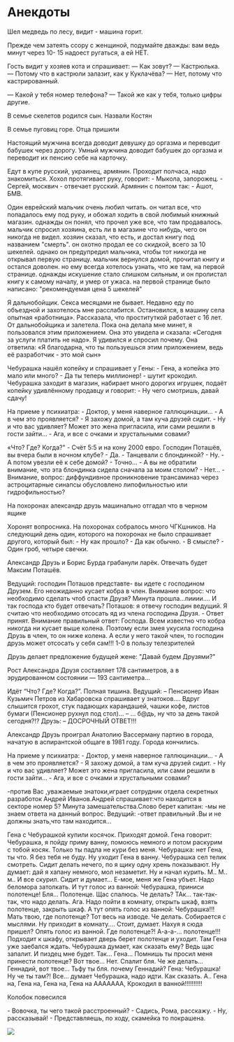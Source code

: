 <h1>Анекдоты</h1>
<p>Шел медведь по лесу, видит - машина горит.</p>
<p>Прежде чем затеять ссору с женщиной, подумайте дважды: вам ведь минут через 10- 15 надоест ругаться, а ей НЕТ.</p>
<p>Гость видит у хозяев кота и спрашивает: 
  — Как зовут? 
  — Кастрюлька. 
  — Потому что в кастрюли залазит, как у Куклачёва? 
  — Нет, потому что кастрированный.</p>
<p>— Какой у тебя номер телефона? 
  — Такой же как у тебя, только цифры другие.</p>
 <p>В семье скелетов родился сын. Назвали Костян</p>
 <p>В семье пуговиц горе. Отца пришили</p>
 <p>Настоящий мужчина всегда доводит девушку до оргазма и переводит бабушек через дорогу. Умный мужчина доводит бабушек до оргазма и переводит их пенсию себе на карточку.</p>
 <p>Едут в купе русский, украинец, армянин. Проходит полчаса, надо знакомиться. Хохол протягивает руку, говорит:
- Мыкола, запорожец.
- Сергей, москвич - отвечает русский.
Армянин с понтом так:
- Ашот, БМВ.
</p>
<p>Один еврейский мальчик очень любил читать. он читал все, что попадалось ему под руку, и обожал ходить в свой любимый книжный магазин. однажды он понял, что прочел уже все, что там продавалось. мальчик спросил хозяина, есть ли в магазине что нибудь, чего он никогда не видел. хозяин сказал, что есть, и достал книгу под названием "смерть". он охотно продал ее со скидкой, всего за 10 шекелей. однако он предупредил мальчика, чтобы тот никогда не открывал первую страницу. мальчик вернулся домой, прочитал книгу и остался доволен. но ему всегда хотелось узнать, что же там, на первой странице. однажды искушение стало слишком сильным, и он пролистал книгу к самому началу, и умер от ужаса. на первой странице было написано: "рекомендуемая цена 5 шекелей"</p>
<p>Я дальнобойщик. Секса месяцами не бывает.
Недавно еду по объездной и захотелось мне расслабится. Остановился, в машину села опытная «работница». Рассказала, что проституткой работает с 16 лет. От дальнобойщика и залетела.
Пока она делала мне минет, я пользовался этим приложением. Она это увидела и сказала: «Сегодня за услуги платить не надо». Я удивился и спросил почему. Она ответила: «Я благодарна, что ты пользуешься этим приложением, ведь её разработчик - это мой сын»</p>
<p>Чебурашка нашёл копейку и спрашивает у Гены: 
- Гена, а копейка это мало или много? 
- Да ты теперь миллионер! - шутит крокодил. Чебурашка заходит в магазин, набирает много дорогих игрушек, подаёт копейку удивлённому продавцу и говорит: - Ну чего смотришь, давай сдачу!</p>
<p>На приеме у психиатра:
- Доктор, у меня наверное галлюцинации...
- А в чем это проявляется?
- Я захожу домой, а там куча друзей сидит.
- Ну и что вас удивляет? Может это жена пригласила, или сами решили в гости зайти...
- Ага, и все с очками и хрустальными совами?</p>
<p>«Что? Где? Когда?"
- Счёт 5:5 и на кону 2000 евро. Господин Поташёв, вы вчера были в ночном клубе?
- Да.
- Танцевали с блондинкой?
- Ну.
- А потом увезли её к себе домой?
- Точно...
- А вы не обратили внимание, что эта блондинка сидела сначала за моим столом?
- Нет...
- Внимание, вопрос: диффундивное проникновение трансаминаз через астроцитарные синапсы обусловлено липофильностью или гидрофильностью?</p>
<p>На похоронах александр друзь машинально отгадал что в черном ящике</p>
<p>Хоронят вопросника. На похоронах собралось много ЧГКшников. На следующий день один, которого на похоронах не было спрашивает другого, который был:
- Ну как прошло?
- Да как обычно.
- В смысле?
- Один гроб, четыре свечки.</p>
<p>Александр Друзь и Борис Бурда грабанули ларёк. Отвечать будет Максим Поташёв.</p>
<p>Ведущий: господин Поташов представте- вы идете с господином Друзем. Его неожиданно кусает кобра в член. Внимание вопрос: что необходимо сделать чтоб спасти Друзя?
Минута прошла...пииии....
И так господа кто будет отвечать?
Поташов: я отвечу господин ведущий. Я считаю что необходимо отсосать яд из члена господина Друзя.
- Ответ принят. Внимание правильный ответ: Господа. Всем известно что кобра никогда ни кусает выше колена. Поэтому если змея укусила господина Друзь в член, то он ниже колена. А если у него такой член, то господин друзь может отсосать у себя сам!!! 1-0 в пользу телезрителей</p>
<p>Друзь делает предложение будущей жене: "Давай будем Друзями?"</p>
<p>Рост Александра Друзя составляет 178 сантиметров, а в эрудированном состоянии — 193 сантиметра...</p>
<p>Идёт “Что? Где? Когда?”. Полная тишина. Ведущий: – Пенсионер Иван Кузьмич Петров из Хабаровска спрашивает у знатоков…. Вдруг слышится грохот, стук падающих карандашей, чашки кофе, листов бумаги (Пенсионер рухнул под стол)… – … б@дь, ну что за день такой сегодня?!? Друзь: – ДОСРОЧНЫЙ ОТВЕТ!!!</p>
<p>Александр Друзь проиграл Анатолию Вассерману партию в города, начатую в аспирантской общаге в 1981 году. Города кончились.</p>
<p>На приеме у психиатра:
- Доктор, у меня наверное галлюцинации...
- А в чем это проявляется?
- Я захожу домой, а там куча друзей сидит.
- Ну и что вас удивляет? Может это жена пригласила, или сами решили в гости зайти...
- Ага, и все с очками и хрустальными совами?</p>
<p>-против Вас ,уважаемые знатоки,играет сотрудник отдела секретных разработок Андрей Иванов.Андрей спрашивает:что находится в секторе номер 5?
Минута замешательства.Слово берет капитан:
-мы не знаем ответа на данный вопрос.
Ведущий:
-ответ правильный .Вы и не должны знать,что там находится...</p>
<p>Гена с Чебурашкой купили косячок. Приходят домой. Гена говорит:
Чебурашка, я пойду приму ванну, помоюсь немного и потом раскурим с тобой
косяк. Только ты падла не кури без меня. Чебурашка: нет Гена, ты что. Я
без тебя не буду. Ну уходит Гена в ванну. Чебурашка сел телик смотреть.
Сидит делать нечего, по я щику одну хрень показывают. Ну думает: дай я
хапану немного, мол незаметит. Ну и начал курить. М.. М.. м.. И все
скурил. Сидит и думает... Е-мое, меня же Гена убъет. Надо беломора
затолкать. И тут голос из ванной: Чебурашка, приниси полотенце! Бля...
Полотенце. Щас спалюсь. Че делать? ТАк... так-так-так, что надо делать.
Ага. Надо пойти в комнату, открыть шкаф, взять полотенце, закрыть шкаф.
А тут опять голос из ванной: Чебурашка!!! Мать твою, где полотенце?
Тот весь на изводе. Че делать. Собирается с мыслями. Ну приходит в
комнату.... Стоит, думает. Нахуя я сюда пришел?
Опять голос из ванной. Где полотенце?!
А-а-а-... полотенце!!! Подходит к шкафу, открывает дверь берет полотенце
и уходит.
Там Гена уже заебался ждать. Чебурашка думает, как сказать ему? Ведь щас
запалит. И пиздец мне будет.
Так... Гена... Помнишь ты просил меня принести полотенце? Вот твое...
Нет. Спалит бля. Че же делать...
Геннадий, вот твое... Тьфу ты бля. почему Геннадий?
Гена: Чебурашка! Ну че ты там?!
Все... думает Чебурашка, надо идти. Как сказать. А..
Гена на, Гена на, Гена на, Гена на ААААААА, Крокодил в ванной!!!!!!!!!!</p>
<p>Колобок повесился</p>
<p>- Вовочка, ты чего такой расстроенный? - Садись, Рома, расскажу. - Ну, рассказывай! - Представляешь, по ходу, скамейка то покрашена.</p>
<p><img src='https://sun9-35.userapi.com/impg/2QKtpnKPmlQdNJFhAuGamZYi5RFUm0rLSHx7sg/pfGx61VFJZ4.jpg?size=680x661&quality=96&sign=413e1491e1e7b829489d7469f1ca8698&type=album'></p>
